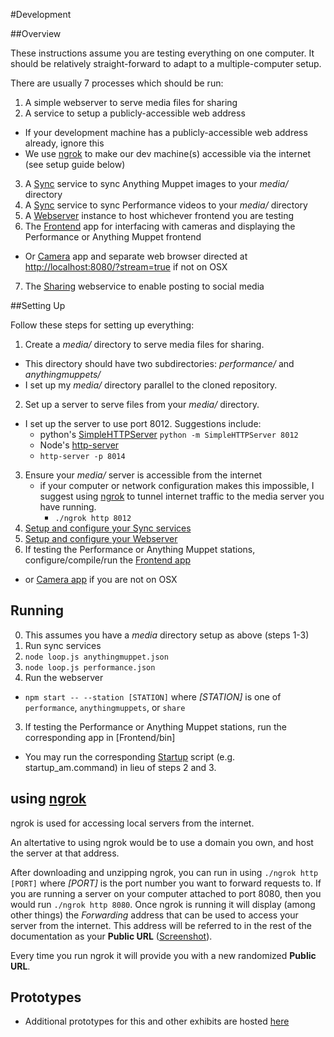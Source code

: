 
#Development

##Overview

These instructions assume you are testing everything on one computer. It should be relatively straight-forward to adapt to a multiple-computer setup.

There are usually 7 processes which should be run:

1. A simple webserver to serve media files for sharing
2. A service to setup a publicly-accessible web address 
  - If your development machine has a publicly-accessible web address already, ignore this
  - We use [ngrok](https://ngrok.com/) to make our dev machine(s) accessible via the internet (see setup guide below)
3. A [Sync](Sync/) service to sync Anything Muppet images to your _media/_ directory
4. A [Sync](Sync/) service to sync Performance videos to your _media/_ directory
5. A [Webserver](Webserver/) instance to host whichever frontend you are testing
6. The [Frontend](Frontend/) app for interfacing with cameras and displaying the Performance or Anything Muppet frontend
  - Or [Camera](Camera/) app and separate web browser directed at [http://localhost:8080/?stream=true]() if not on OSX
7. The [Sharing](Sharing/) webservice to enable posting to social media

##Setting Up

Follow these steps for setting up everything:

1. Create a _media/_ directory to serve media files for sharing.
  - This directory should have two subdirectories: _performance/_ and _anythingmuppets/_
  - I set up my _media/_ directory parallel to the cloned repository.
2. Set up a server to serve files from your _media/_ directory.
  - I set up the server to use port 8012. Suggestions include:
    * python&apos;s [SimpleHTTPServer](https://docs.python.org/2/library/simplehttpserver.html) 
    `python -m SimpleHTTPServer 8012`
    * Node&apos;s [http-server](https://www.npmjs.com/package/http-server)
    * `http-server -p 8014`
3. Ensure your _media/_ server is accessible from the internet
    * if your computer or network configuration makes this impossible, I suggest using [ngrok](#using-ngrok) to tunnel internet traffic to the media server you have running.
        - `./ngrok http 8012`
4. [Setup and configure your Sync services](Sync/README.md#configure)
5. [Setup and configure your Webserver](Webserver/README.md#configure)
6. If testing the Performance or Anything Muppet stations, configure/compile/run the [Frontend app](Frontend/)
  - or [Camera app](Camera/) if you are not on OSX

## Running

0. This assumes you have a _media_ directory setup as above (steps 1-3)
1. Run sync services
  1. `node loop.js anythingmuppet.json`
  2. `node loop.js performance.json`
2. Run the webserver
  - `npm start -- --station [STATION]` where _[STATION]_ is one of `performance`, `anythingmuppets`, or `share`
3. If testing the Performance or Anything Muppet stations, run the corresponding app in [Frontend/bin]
  - You may run the corresponding [Startup](Startup/) script (e.g. startup_am.command) in lieu of steps 2 and 3.

## using [ngrok](https://ngrok.com/)

ngrok is used for accessing local servers from the internet. 

An altertative to using ngrok would be to use a domain you own, 
and host the server at that address.

After downloading and unzipping ngrok, you can run in using 
`./ngrok http [PORT]` where _[PORT]_ is the port number you want to forward 
requests to. If you are running a server on your computer attached to port 
8080, then you would run `./ngrok http 8080`. Once ngrok is running it will 
display (among other things) the _Forwarding_ address that can be used to 
access your server from the internet. This address will be referred to in the 
rest of the documentation as your **Public URL** ([Screenshot](ngrok.png)).

Every time you run ngrok it will provide you with a new randomized 
**Public URL**.

## Prototypes
* Additional prototypes for this and other exhibits are hosted [here](https://github.com/wearecollins/MMI-Prototypes.git)
